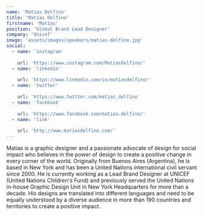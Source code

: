 ```yaml
---
name: 'Matías Delfino'
title: 'Matías Delfino'
firstname: 'Matías'
position: 'Global Brand Lead Designer'
company: 'Unicef'
image: 'assets/images/speakers/matias-delfino.jpg'
social:
  - name: 'instagram'
    
    url: 'https://www.instagram.com/MatiasDelfino/'
  - name: 'linkedin'
    
    url: 'https://www.linkedin.com/in/matiasdelfino/'
  - name: 'twitter'
    
    url: 'https://www.twitter.com/matias_delfino'
  - name: 'facebook'
    
    url: 'https://www.facebook.com/matias.delfino/'
  - name: 'link'
    
    url: 'http://www.matiasdelfino.com/'
---
```


Matías is a graphic designer and a passionate advocate of design for social impact who believes in the power of design to create a positive change in every corner of the world. Originally from Buenos Aires (Argentina), he is based in New York and has been a United Nations international civil servant since 2000. He is currently working as a Lead Brand Designer at UNICEF (United Nations Children's Fund) and previously served the United Nations in-house Graphic Design Unit in New York Headquarters for more than a decade. His designs are translated into different languages and need to be equally understood by a diverse audience in more than 190 countries and territories to create a positive impact.
